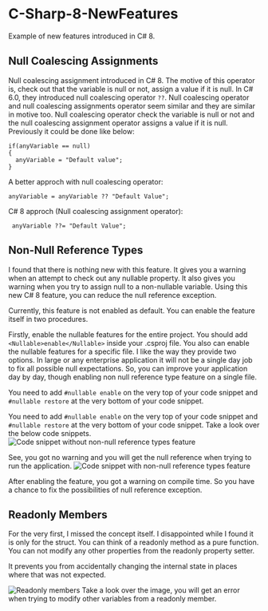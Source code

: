 # C-Sharp-8-NewFeatures
Example of new features introduced in C# 8.


## Null Coalescing Assignments

Null coalescing assignment introduced in C# 8. The motive of this operator is, check out that the variable is null or not, assign a value if it is null.
In C# 6.0, they introduced null coalescing operator ```??```. Null coalescing operator and null coalescing assignments operator seem similar and they are similar in motive too. Null coalescing operator check the variable is null or not and the null coalescing assignment operator assigns a value if it is null.
Previously it could be done like below:

```
if(anyVariable == null)
{
  anyVariable = "Default value";
} 
```

A better approch with null coalescing operator:

``` anyVariable = anyVariable ?? "Default Value"; ```

C# 8 approch (Null coalescing assignment operator):

``` anyVariable ??= "Default Value";```


## Non-Null Reference Types

I found that there is nothing new with this feature. It gives you a warning when an attempt to check out any nullable property. It also gives you warning when you try to assign null to a non-nullable variable.
Using this new C# 8 feature, you can reduce the null reference exception.

Currently, this feature is not enabled as default. You can enable the feature itself in two procedures.

Firstly, enable the nullable features for the entire project. You should add ```<Nullable>enable</Nullable>``` inside your .csproj file. You also can enable the nullable features for a specific file. I like the way they provide two options. In large or any enterprise application it will not be a single day job to fix all possible null expectations. So, you can improve your application day by day, though enabling non null reference type feature on a single file.

You need to add ```#nullable enable``` on the very top of your code snippet and ```#nullable restore``` at the very bottom of your code snippet.

You need to add ```#nullable enable``` on the very top of your code snippet and ```#nullable restore``` at the very bottom of your code snippet.
Take a look over the below code snippets.
![Code snippet without non-null reference types feature](https://user-images.githubusercontent.com/24603959/66712454-a20f6d80-edbe-11e9-8016-df020d080db6.png)

See, you got no warning and you will get the null reference when trying to run the application.
![Code snippet with non-null reference types feature](https://user-images.githubusercontent.com/24603959/66712408-fd8d2b80-edbd-11e9-9de5-4af4eab74eb6.png)

After enabling the feature, you got a warning on compile time. So you have a chance to fix the possibilities of null reference exception.


## Readonly Members

For the very first, I missed the concept itself. I disappointed while I found it is only for the struct. You can think of a readonly method as a pure function. You can not modify any other properties from the readonly property setter.

It prevents you from accidentally changing the internal state in places where that was not expected. 

![Readonly members](https://user-images.githubusercontent.com/24603959/66712807-42b45c00-edc4-11e9-912c-117ecdcc3802.png)
Take a look over the image, you will get an error when trying to modify other variables from a readonly member.

